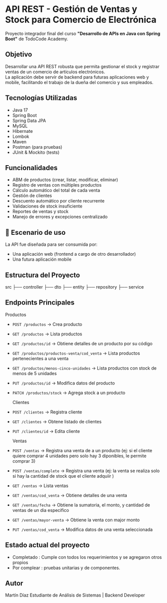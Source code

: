 # API REST - Gestión de Ventas y Stock para Comercio de Electrónica

Proyecto integrador final del curso **"Desarrollo de APIs en Java con Spring Boot"** de TodoCode Academy.

##  Objetivo

Desarrollar una API REST robusta que permita gestionar el stock y registrar ventas de un comercio de artículos electrónicos.  
La aplicación debe servir de backend para futuras aplicaciones web y mobile, facilitando el trabajo de la dueña del comercio y sus empleados.

##  Tecnologías Utilizadas

- Java 17
- Spring Boot
- Spring Data JPA
- MySQL
- Hibernate
- Lombok
- Maven
- Postman (para pruebas)
- JUnit & Mockito (tests)


##  Funcionalidades

-  ABM de productos (crear, listar, modificar, eliminar)
-  Registro de ventas con múltiples productos
-  Cálculo automático del total de cada venta
-  Gestión de clientes
-  Descuento automático por cliente recurrente
-  Validaciones de stock insuficiente
-  Reportes de ventas y stock
-  Manejo de errores y excepciones centralizado

## 📱 Escenario de uso

La API fue diseñada para ser consumida por:

- Una aplicación web (frontend a cargo de otro desarrollador)
- Una futura aplicación mobile

##  Estructura del Proyecto

src
├── controller
├── dto
├── entity
├── repository
├── service


##  Endpoints Principales
  Productos
- `POST /productos` → Crea producto  
- `GET /productos` → Lista productos
- `GET /productos/id` → Obtiene detalles de un producto por su código
- `GET /productos/productos-venta/cod_venta` → Lista productos pertenecientes a una venta
- `GET /productos/menos-cinco-unidades` → Lista productos con stock de menos de 5 unidades
- `PUT /productos/id` → Modifica datos del producto
- `PATCH /productos/stock` → Agrega stock a un producto
  
  Clientes
- `POST /clientes` → Registra cliente
- `GET /clientes` → Obtene listado de clientes
- `PUT /clientes/id` → Edita cliente
  
  Ventas
- `POST /ventas` → Registra una venta de a un producto (ej: si el cliente quiere comprar 4 unidades pero solo hay 3 diponibles, le permite comprar 3)
- `POST /ventas/complete` → Registra una venta (ej: la venta se realiza solo si hay la cantidad de stock que el cliente adquiir )
- `GET /ventas` → Lista ventas  
- `GET /ventas/cod_venta` → Obtiene detalles de una venta 
- `GET /ventas/fecha` → Obtiene la sumatoria, el monto, y cantidad de ventas de un dia especifico
- `GET /ventas/mayor-venta` → Obtiene la venta con major monto
- `PUT /ventas/cod_venta` → Modifica datos de una venta seleccionada

## Estado actual del proyecto
-  Completado : Cumple con todos los requerimientos y se agregaron otros propios
-  Por complear : pruebas unitarias y de componentes.

## Autor

Martín Díaz
Estudiante de Análisis de Sistemas | Backend Developer


